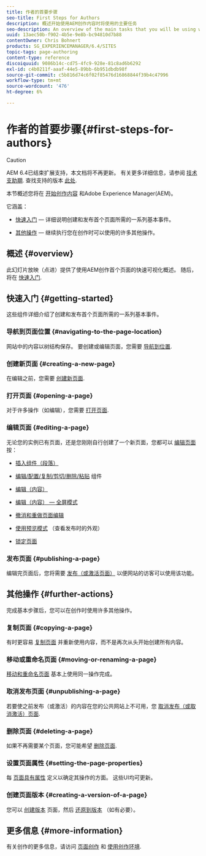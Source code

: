 ```yaml
---
title: 作者的首要步骤
seo-title: First Steps for Authors
description: 概述开始使用AEM创作内容时将使用的主要任务
seo-description: An overview of the main tasks that you will be using when starting to author content with AEM
uuid: 13aec50b-f902-4b5e-9e8b-bc94810d7b88
contentOwner: Chris Bohnert
products: SG_EXPERIENCEMANAGER/6.4/SITES
topic-tags: page-authoring
content-type: reference
discoiquuid: 9086b14c-cd75-4fc9-928e-81c8ad6b6292
exl-id: c4b0211f-aaaf-44e5-89bb-6b951dbdb98f
source-git-commit: c5b816d74c6f02f85476d16868844f39b4c47996
workflow-type: tm+mt
source-wordcount: '476'
ht-degree: 6%

---
```


# 作者的首要步骤{#first-steps-for-authors}

>[!CAUTION]
>
>AEM 6.4已结束扩展支持，本文档将不再更新。 有关更多详细信息，请参阅 [技术支助期](https://helpx.adobe.com/cn/support/programs/eol-matrix.html). 查找支持的版本 [此处](https://experienceleague.adobe.com/docs/).

本节概述您将在 [开始创作内容](/help/sites-authoring/author.md#concept-of-authoring-and-publishing) 和Adobe Experience Manager(AEM)。

它涵盖：

* [快速入门](#getting-started)  — 详细说明创建和发布首个页面所需的一系列基本事件。

* [其他操作](#further-actions)  — 继续执行您在创作时可以使用的许多其他操作。

## 概述 {#overview}

此幻灯片放映（点进）提供了使用AEM创作首个页面的快速可视化概述。 随后，将在 [快速入门](#getting-started).

## 快速入门 {#getting-started}

这些组件详细介绍了创建和发布首个页面所需的一系列基本事件。

### 导航到页面位置 {#navigating-to-the-page-location}

网站中的内容以树结构保存。 要创建或编辑页面，您需要 [导航到位置](/help/sites-authoring/basic-handling.md#viewing-and-selecting-resources).

### 创建新页面 {#creating-a-new-page}

在编辑之前，您需要 [创建新页面](/help/sites-authoring/managing-pages.md#creating-a-new-page).

### 打开页面 {#opening-a-page}

对于许多操作（如编辑），您需要 [打开页面](/help/sites-authoring/managing-pages.md#opening-a-page-for-editing).

### 编辑页面 {#editing-a-page}

无论您的实例已有页面，还是您刚刚自行创建了一个新页面，您都可以 [编辑页面](/help/sites-authoring/editing-content.md) 按：

* [插入组件（段落）](/help/sites-authoring/editing-content.md#inserting-a-component)
* [编辑/配置/复制/剪切/删除/粘贴](/help/sites-authoring/editing-content.md#edit-configure-copy-cut-delete-paste) 组件
* [编辑（内容）](/help/sites-authoring/editing-content.md#edit-content)
* [编辑（内容） — 全屏模式](/help/sites-authoring/editing-content.md#edit-content-full-screen-mode)

* [撤消和重做页面编辑](/help/sites-authoring/editing-content.md#undoing-and-redoing-page-edits)
* [使用预览模式](/help/sites-authoring/editing-content.md#preview-mode) （查看发布时的外观）
* [锁定页面](/help/sites-authoring/editing-content.md#locking-a-page)

### 发布页面 {#publishing-a-page}

编辑完页面后，您将需要 [发布（或激活页面）](/help/sites-authoring/publishing-pages.md) 以便网站的访客可以使用该功能。

## 其他操作 {#further-actions}

完成基本步骤后，您可以在创作时使用许多其他操作。

### 复制页面 {#copying-a-page}

有时更容易 [复制页面](/help/sites-authoring/managing-pages.md#copying-and-pasting-a-page) 并重新使用内容，而不是再次从头开始创建所有内容。

### 移动或重命名页面 {#moving-or-renaming-a-page}

[移动和重命名页面](/help/sites-authoring/managing-pages.md#moving-or-renaming-a-page) 基本上使用同一操作完成。

### 取消发布页面 {#unpublishing-a-page}

若要使之前发布（或激活）的内容在您的公共网站上不可用，您 [取消发布（或取消激活）页面](/help/sites-authoring/publishing-pages.md).

### 删除页面 {#deleting-a-page}

如果不再需要某个页面，您可能希望 [删除页面](/help/sites-authoring/managing-pages.md#deleting-a-page).

### 设置页面属性 {#setting-the-page-properties}

每 [页面具有属性](/help/sites-authoring/editing-page-properties.md) 定义以确定其操作的方面。 这些UI均可更新。

### 创建页面版本 {#creating-a-version-of-a-page}

您可以 [创建版本](/help/sites-authoring/working-with-page-versions.md#creating-a-new-version) 页面，然后 [还原到版本](/help/sites-authoring/working-with-page-versions.md#reverting-to-a-page-version) （如有必要）。

## 更多信息 {#more-information}

有关创作的更多信息，请访问 [页面创作](/help/sites-authoring/author-environment-tools.md) 和 [使用创作环境](/help/sites-authoring/home.md).
